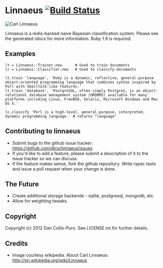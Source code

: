 # Linnaeus [![Build Status](https://secure.travis-ci.org/djcp/linnaeus.png?branch=master)](http://travis-ci.org/djcp/linnaeus)

![Carl Linnaeus](https://raw.github.com/djcp/linnaeus/master/images/linnaeus.jpg)

Linnaeus is a redis-backed naive Bayesian classification system. Please see the generated rdocs for more information. Ruby 1.9 is required.

Examples
--------

    lt = Linnaeus::Trainer.new      # Used to train documents
    lc = Linnaeus::Classifier.new   # Used to classify documents

    lt.train 'language', 'Ruby is a dynamic, reflective, general-purpose object-oriented programming language that combines syntax inspired by Perl with Smalltalk-like features.'
    lt.train 'database', 'PostgreSQL, often simply Postgres, is an object-relational database management system (ORDBMS) available for many platforms including Linux, FreeBSD, Solaris, Microsoft Windows and Mac OS X.'

    lc.classify 'Perl is a high-level, general-purpose, interpreted, dynamic programming language.' # returns "language"


Contributing to linnaeus
------------------------

* Submit bugs to the github issue tracker: https://github.com/djcp/linnaeus/issues
* If you'd like to add a feature, please submit a description of it to the issue tracker so we can discuss.
* If the feature makes sense, fork the github repository. Write rspec tests and issue a pull request when your change is done.

The Future
----------

* Create additional storage backends - sqlite, postgresql, mongodb, etc.
* Allow for weighting tweaks.

Copyright
---------

Copyright (c) 2012 Dan Collis-Puro. See LICENSE.txt for further details.

Credits
-------

* Image courtesy wikipedia. About Carl Linnaeus: http://en.wikipedia.org/wiki/Linnaeus
